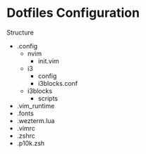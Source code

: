 # Dotfiles Configuration

Structure  
- .config
    - nvim
        - init.vim
    - i3
        - config
        - i3blocks.conf
    - i3blocks
        - scripts
- .vim_runtime
- .fonts
- .wezterm.lua
- .vimrc
- .zshrc
- .p10k.zsh
